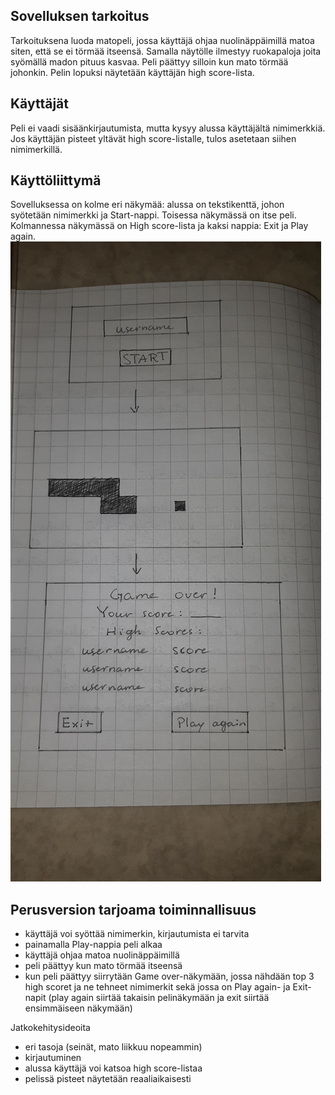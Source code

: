 ## Sovelluksen tarkoitus
Tarkoituksena luoda matopeli, jossa käyttäjä ohjaa nuolinäppäimillä matoa siten, että se ei törmää itseensä. 
Samalla näytölle ilmestyy ruokapaloja joita syömällä madon pituus kasvaa. Peli päättyy silloin kun mato törmää johonkin. 
Pelin lopuksi näytetään käyttäjän high score-lista.

## Käyttäjät
Peli ei vaadi sisäänkirjautumista, mutta kysyy alussa käyttäjältä nimimerkkiä. Jos käyttäjän pisteet yltävät high score-listalle, 
tulos asetetaan siihen nimimerkillä.

## Käyttöliittymä
Sovelluksessa on kolme eri näkymää: alussa on tekstikenttä, johon syötetään nimimerkki ja Start-nappi. Toisessa näkymässä on 
itse peli. Kolmannessa näkymässä on High score-lista ja kaksi nappia: Exit ja Play again.
![Kuva](liittyma.jpg)

## Perusversion tarjoama toiminnallisuus
- käyttäjä voi syöttää nimimerkin, kirjautumista ei tarvita
- painamalla Play-nappia peli alkaa
- käyttäjä ohjaa matoa nuolinäppäimillä
- peli päättyy kun mato törmää itseensä
- kun peli päättyy siirrytään Game over-näkymään, jossa nähdään top 3 high scoret ja ne tehneet nimimerkit sekä jossa on 
Play again- ja Exit-napit (play again siirtää takaisin pelinäkymään ja exit siirtää ensimmäiseen näkymään) 

Jatkokehitysideoita
- eri tasoja (seinät, mato liikkuu nopeammin)
- kirjautuminen
- alussa käyttäjä voi katsoa high score-listaa
- pelissä pisteet näytetään reaaliaikaisesti
